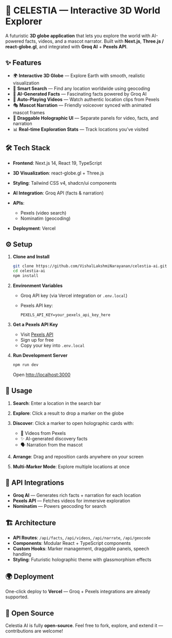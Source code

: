 

# 🌌 CELESTIA — Interactive 3D World Explorer

A futuristic **3D globe application** that lets you explore the world with AI-powered facts, videos, and a mascot narrator. Built with **Next.js**, **Three.js / react-globe.gl**, and integrated with **Groq AI** + **Pexels API**.

## ✨ Features

* 🌍 **Interactive 3D Globe** — Explore Earth with smooth, realistic visualization
* 🔎 **Smart Search** — Find any location worldwide using geocoding
* 🤖 **AI-Generated Facts** — Fascinating facts powered by Groq AI
* 🎥 **Auto-Playing Videos** — Watch authentic location clips from Pexels
* 🎭 **Mascot Narration** — Friendly voiceover synced with animated mascot frames
* 🧩 **Draggable Holographic UI** — Separate panels for video, facts, and narration
* 📊 **Real-time Exploration Stats** — Track locations you’ve visited

## 🛠 Tech Stack

* **Frontend**: Next.js 14, React 19, TypeScript
* **3D Visualization**: react-globe.gl + Three.js
* **Styling**: Tailwind CSS v4, shadcn/ui components
* **AI Integration**: Groq API (facts & narration)
* **APIs**:

  * Pexels (video search)
  * Nominatim (geocoding)
* **Deployment**: Vercel

## ⚙️ Setup

1. **Clone and Install**

   ```bash
   git clone https://github.com/VishalLakshmiNarayanan/celestia-ai.git
   cd celestia-ai
   npm install
   ```

2. **Environment Variables**

   * Groq API key (via Vercel integration or `.env.local`)
   * Pexels API key:

     ```env
     PEXELS_API_KEY=your_pexels_api_key_here
     ```

3. **Get a Pexels API Key**

   * Visit [Pexels API](https://www.pexels.com/api/)
   * Sign up for free
   * Copy your key into `.env.local`

4. **Run Development Server**

   ```bash
   npm run dev
   ```

   Open [http://localhost:3000](http://localhost:3000)

## 🚀 Usage

1. **Search**: Enter a location in the search bar
2. **Explore**: Click a result to drop a marker on the globe
3. **Discover**: Click a marker to open holographic cards with:

   * 🎥 Videos from Pexels
   * ✨ AI-generated discovery facts
   * 🗣️ Narration from the mascot
4. **Arrange**: Drag and reposition cards anywhere on your screen
5. **Multi-Marker Mode**: Explore multiple locations at once

## 🔗 API Integrations

* **Groq AI** — Generates rich facts + narration for each location
* **Pexels API** — Fetches videos for immersive exploration
* **Nominatim** — Powers geocoding for search

## 🏗 Architecture

* **API Routes**: `/api/facts`, `/api/videos`, `/api/narrate`, `/api/geocode`
* **Components**: Modular React + TypeScript components
* **Custom Hooks**: Marker management, draggable panels, speech handling
* **Styling**: Futuristic holographic theme with glassmorphism effects

## 🌍 Deployment

One-click deploy to **Vercel** — Groq + Pexels integrations are already supported.

## 🤝 Open Source

Celestia AI is fully **open-source**.
Feel free to fork, explore, and extend it — contributions are welcome!


